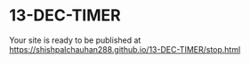 # 13-DEC-TIMER
 Your site is ready to be published at https://shishpalchauhan288.github.io/13-DEC-TIMER/stop.html
